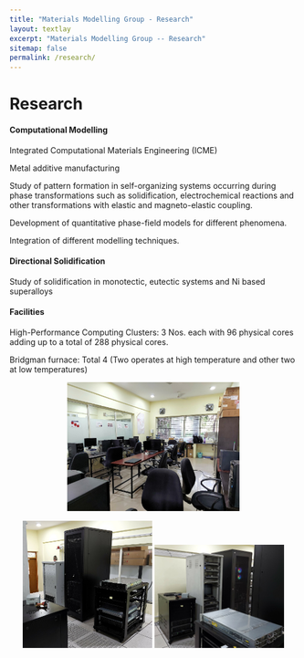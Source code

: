 ```yaml
---
title: "Materials Modelling Group - Research"
layout: textlay
excerpt: "Materials Modelling Group -- Research"
sitemap: false
permalink: /research/
---
```


# Research

#### Computational Modelling

Integrated Computational Materials Engineering (ICME)

Metal additive manufacturing

Study of pattern formation in self-organizing systems occurring during phase transformations such as solidification, electrochemical reactions and other transformations with elastic and magneto-elastic coupling.

Development of quantitative phase-field models for different phenomena.

Integration of different modelling techniques.

#### Directional Solidification

Study of solidification in monotectic, eutectic systems and Ni based superalloys

#### Facilities

High-Performance Computing Clusters: 3 Nos. each with 96 physical cores adding up to a total of 288 physical cores.

Bridgman furnace: Total 4 (Two operates at high temperature and other two at low temperatures)

<p align="center">
  <img src="/images/research/comp-lab-photo.jpg" width="60%" 
    alt="Computation Lab" />
</p>

<p align="center">
  <img src="/images/research/cluster_inside_left.jpg" width="45%" 
       alt="Cluster Room 1" />
  <img src="/images/research/cluster_inside_right.jpg" width="45%" 
       alt="Cluster Room 2" />
</p>

